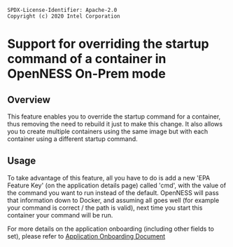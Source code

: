```text
SPDX-License-Identifier: Apache-2.0
Copyright (c) 2020 Intel Corporation
```

# Support for overriding the startup command of a container in OpenNESS On-Prem mode

## Overview

This feature enables you to override the startup command for a container, thus removing the need to rebuild it just to make this change.
It also allows you to create multiple containers using the same image but with each container using a different startup command.

## Usage
To take advantage of this feature, all you have to do is add a new 'EPA Feature Key' (on the application details page) called 'cmd',
with the value of the command you want to run instead of the default. OpenNESS will pass that information down to Docker, and assuming all goes well (for example your command is correct / the path is valid), next time you start this container your command will be run.

For more details on the application onboarding (including other fields to set), please refer to 
[Application Onboarding Document](https://github.com/open-ness/specs/blob/master/doc/applications-onboard/on-premises-applications-onboarding.md) 
